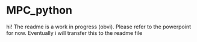 # MPC_python
hi!
The readme is a work in progress (obvi). 
Please refer to the powerpoint for now. Eventually i will transfer this to the readme file
